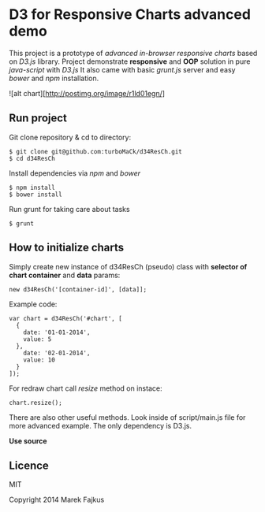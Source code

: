 D3 for Responsive Charts advanced demo
==============
This project is a prototype of *advanced in-browser responsive charts* based on *D3.js* library.
Project demonstrate **responsive** and **OOP** solution in pure *java-script* with *D3.js*
It also came with basic *grunt.js* server and easy *bower* and *npm* installation.

![alt chart][http://postimg.org/image/r1ld01egn/]

Run project
--------------
Git clone repository & cd to directory:

    $ git clone git@github.com:turboMaCk/d34ResCh.git
    $ cd d34ResCh

Install dependencies via *npm* and *bower*

    $ npm install
    $ bower install

Run grunt for taking care about tasks

    $ grunt


How to initialize charts
--------------
Simply create new instance of d34ResCh (pseudo) class with **selector of chart container** and **data** params:

    new d34ResCh('[container-id]', [data]];

Example code:

    var chart = d34ResCh('#chart', [
      {
        date: '01-01-2014',
        value: 5
      },
        date: '02-01-2014',
        value: 10
      }
    ]);

For redraw chart call *resize* method on instace:

    chart.resize();

There are also other useful methods.
Look inside of script/main.js file for more advanced example.
The only dependency is D3.js.

**Use source**

Licence
--------------
MIT

Copyright 2014 Marek Fajkus
